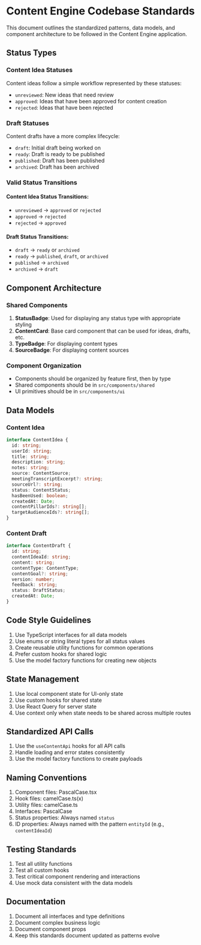 
# Content Engine Codebase Standards

This document outlines the standardized patterns, data models, and component architecture to be followed in the Content Engine application.

## Status Types

### Content Idea Statuses
Content ideas follow a simple workflow represented by these statuses:

- `unreviewed`: New ideas that need review
- `approved`: Ideas that have been approved for content creation
- `rejected`: Ideas that have been rejected

### Draft Statuses
Content drafts have a more complex lifecycle:

- `draft`: Initial draft being worked on
- `ready`: Draft is ready to be published
- `published`: Draft has been published
- `archived`: Draft has been archived

### Valid Status Transitions

#### Content Idea Status Transitions:
- `unreviewed` → `approved` or `rejected`
- `approved` → `rejected`
- `rejected` → `approved`

#### Draft Status Transitions:
- `draft` → `ready` or `archived`
- `ready` → `published`, `draft`, or `archived`
- `published` → `archived`
- `archived` → `draft`

## Component Architecture

### Shared Components

1. **StatusBadge**: Used for displaying any status type with appropriate styling
2. **ContentCard**: Base card component that can be used for ideas, drafts, etc.
3. **TypeBadge**: For displaying content types
4. **SourceBadge**: For displaying content sources

### Component Organization

- Components should be organized by feature first, then by type
- Shared components should be in `src/components/shared`
- UI primitives should be in `src/components/ui`

## Data Models

### Content Idea
```typescript
interface ContentIdea {
  id: string;
  userId: string;
  title: string;
  description: string;
  notes: string;
  source: ContentSource;
  meetingTranscriptExcerpt?: string;
  sourceUrl?: string;
  status: ContentStatus;
  hasBeenUsed: boolean;
  createdAt: Date;
  contentPillarIds?: string[];
  targetAudienceIds?: string[];
}
```

### Content Draft
```typescript
interface ContentDraft {
  id: string;
  contentIdeaId: string;
  content: string;
  contentType: ContentType;
  contentGoal?: string;
  version: number;
  feedback: string;
  status: DraftStatus;
  createdAt: Date;
}
```

## Code Style Guidelines

1. Use TypeScript interfaces for all data models
2. Use enums or string literal types for all status values
3. Create reusable utility functions for common operations
4. Prefer custom hooks for shared logic
5. Use the model factory functions for creating new objects

## State Management

1. Use local component state for UI-only state
2. Use custom hooks for shared state
3. Use React Query for server state
4. Use context only when state needs to be shared across multiple routes

## Standardized API Calls

1. Use the `useContentApi` hooks for all API calls
2. Handle loading and error states consistently
3. Use the model factory functions to create payloads

## Naming Conventions

1. Component files: PascalCase.tsx
2. Hook files: camelCase.ts(x)
3. Utility files: camelCase.ts
4. Interfaces: PascalCase
5. Status properties: Always named `status`
6. ID properties: Always named with the pattern `entityId` (e.g., `contentIdeaId`)

## Testing Standards

1. Test all utility functions
2. Test all custom hooks
3. Test critical component rendering and interactions
4. Use mock data consistent with the data models

## Documentation

1. Document all interfaces and type definitions
2. Document complex business logic
3. Document component props
4. Keep this standards document updated as patterns evolve
